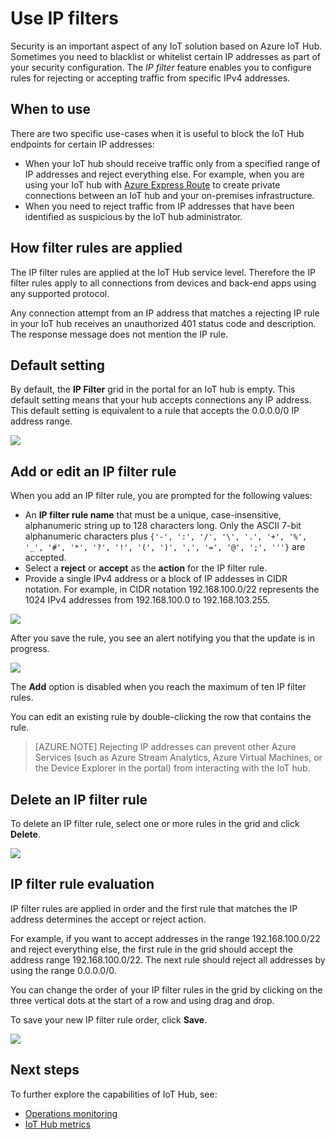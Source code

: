 <properties
    pageTitle="Azure IoT Hub IP connection filters | Azure"
    description="How to use IP filtering to block connections from specific IP addresses for to your Azure IoT hub. You can block connections from individual or ranges of IP addresses."
    services="iot-hub"
    documentationcenter=""
    author="BeatriceOltean"
    manager="timlt"
    editor="" />
<tags
    ms.assetid="f833eac3-5b5f-46a7-a47b-f4f6fc927f3f"
    ms.service="iot-hub"
    ms.devlang="na"
    ms.topic="article"
    ms.tgt_pltfrm="na"
    ms.workload="na"
    ms.date="01/05/2017"
    wacn.date=""
    ms.author="boltean" />

# Use IP filters

Security is an important aspect of any IoT solution based on Azure IoT Hub. Sometimes you need to blacklist or whitelist certain IP addresses as part of your security configuration. The _IP filter_ feature enables you to configure rules for rejecting or accepting traffic from specific IPv4 addresses.

## When to use

There are two specific use-cases when it is useful to block the IoT Hub endpoints for certain IP addresses:

- When your IoT hub should receive traffic only from a specified range of IP addresses and reject everything else. For example, when you are using your IoT hub with [Azure Express Route] to create private connections between an IoT hub and your on-premises infrastructure.
- When you need to reject traffic from IP addresses that have been identified as suspicious by the IoT hub administrator.

## How filter rules are applied

The IP filter rules are applied at the IoT Hub service level. Therefore the IP filter rules apply to all connections from devices and back-end apps using any supported protocol.

Any connection attempt from an IP address that matches a rejecting IP rule in your IoT hub receives an unauthorized 401 status code and description. The response message does not mention the IP rule.

## Default setting
By default, the **IP Filter** grid in the portal for an IoT hub is empty. This default setting means that your hub accepts connections any IP address. This default setting is equivalent to a rule that accepts the 0.0.0.0/0 IP address range.

![][img-ip-filter-default]

## Add or edit an IP filter rule

When you add an IP filter rule, you are prompted for the following values:

- An **IP filter rule name** that must be a unique, case-insensitive, alphanumeric string up to 128 characters long. Only the ASCII 7-bit alphanumeric characters plus `{'-', ':', '/', '\', '.', '+', '%', '_', '#', '*', '?', '!', '(', ')', ',', '=', '@', ';', '''}` are accepted.
- Select a **reject** or **accept** as the **action** for the IP filter rule.
- Provide a single IPv4 address or a block of IP addesses in CIDR notation. For example, in CIDR notation 192.168.100.0/22 represents the 1024 IPv4 addresses from 192.168.100.0 to 192.168.103.255.

![][img-ip-filter-add-rule]

After you save the rule, you see an alert notifying you that the update is in progress.

![][img-ip-filter-save-new-rule]

The **Add** option is disabled when you reach the maximum of ten IP filter rules.

You can edit an existing rule by double-clicking the row that contains the rule.

> [AZURE.NOTE]
> Rejecting IP addresses can prevent other Azure Services (such as Azure Stream Analytics, Azure Virtual Machines, or the Device Explorer in the portal) from interacting with the IoT hub.

## Delete an IP filter rule

To delete an IP filter rule, select one or more rules in the grid and click **Delete**.

![][img-ip-filter-delete-rule]

## IP filter rule evaluation

IP filter rules are applied in order and the first rule that matches the IP address determines the accept or reject action.

For example, if you want to accept addresses in the range 192.168.100.0/22 and reject everything else, the first rule in the grid should accept the address range 192.168.100.0/22. The next rule should reject all addresses by using the range 0.0.0.0/0.

You can change the order of your IP filter rules in the grid by clicking on the three vertical dots at the start of a row and using drag and drop.

To save your new IP filter rule order, click **Save**.

![][img-ip-filter-rule-order]

## Next steps

To further explore the capabilities of IoT Hub, see:

* [Operations monitoring][lnk-monitor]
* [IoT Hub metrics][lnk-metrics]

<!-- Images -->
[img-ip-filter-default]: ./media/iot-hub-ip-filtering/ip-filter-default.png
[img-ip-filter-add-rule]: ./media/iot-hub-ip-filtering/ip-filter-add-rule.png
[img-ip-filter-save-new-rule]: ./media/iot-hub-ip-filtering/ip-filter-save-new-rule.png
[img-ip-filter-delete-rule]: ./media/iot-hub-ip-filtering/ip-filter-delete-rule.png
[img-ip-filter-rule-order]: ./media/iot-hub-ip-filtering/ip-filter-rule-order.png


<!-- Links -->

[IoT Hub Developer Guide]: /documentation/articles/iot-hub-devguide
[Azure Express Route]:  /documentation/articles/expressroute-faqs/#supported-services

[lnk-monitor]: /documentation/articles/iot-hub-operations-monitoring/
[lnk-metrics]: /documentation/articles/iot-hub-metrics/